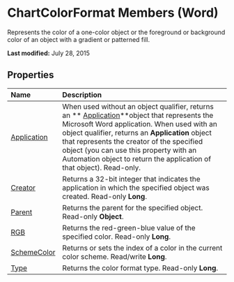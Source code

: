 
# ChartColorFormat Members (Word)
Represents the color of a one-color object or the foreground or background color of an object with a gradient or patterned fill.

 **Last modified:** July 28, 2015


## Properties



|**Name**|**Description**|
|:-----|:-----|
| [Application](ca8d6709-c65b-fca9-1061-b23c6107eba2.md)|When used without an object qualifier, returns an  ** [Application](d1cf6f8f-4e88-bf01-93b4-90a83f79cb44.md)**object that represents the Microsoft Word application. When used with an object qualifier, returns an  **Application** object that represents the creator of the specified object (you can use this property with an Automation object to return the application of that object). Read-only.|
| [Creator](56389a3f-8633-ed9f-dd08-c495bf48cf5c.md)|Returns a 32-bit integer that indicates the application in which the specified object was created. Read-only  **Long**.|
| [Parent](6a6ab91d-acce-db91-7ecf-21a9b6d4ed48.md)|Returns the parent for the specified object. Read-only  **Object**.|
| [RGB](cd662ac4-e9ec-a6df-7af5-6d1fd13f86eb.md)|Returns the red-green-blue value of the specified color. Read-only  **Long**.|
| [SchemeColor](56832016-dcd9-5627-d0e4-8cce040c24f7.md)|Returns or sets the index of a color in the current color scheme. Read/write  **Long**.|
| [Type](7f23586e-05be-67f4-809b-ab58370aff19.md)|Returns the color format type. Read-only  **Long**.|
